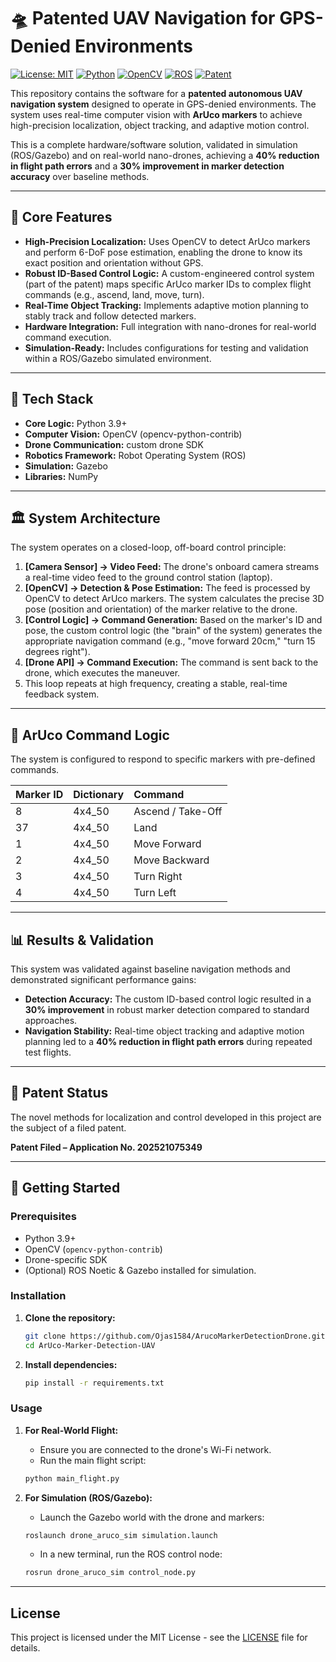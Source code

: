 # 🛸 Patented UAV Navigation for GPS-Denied Environments

[![License: MIT](https://img.shields.io/badge/License-MIT-blue.svg)](https://opensource.org/licenses/MIT)
[![Python](https://img.shields.io/badge/Python-3.9+-blue?logo=python&logoColor=yellow)](https://www.python.org/)
[![OpenCV](https://img.shields.io/badge/OpenCV-4.x-blue?logo=opencv&logoColor=white)](https://opencv.org/)
[![ROS](https://img.shields.io/badge/ROS-Noetic-blue?logo=ros)](https://www.ros.org/)
[![Patent](https://img.shields.io/badge/Patent_Filed-202521075349-brightgreen)](https://ipindia.gov.in/)

This repository contains the software for a **patented autonomous UAV navigation system** designed to operate in GPS-denied environments. The system uses real-time computer vision with **ArUco markers** to achieve high-precision localization, object tracking, and adaptive motion control.

This is a complete hardware/software solution, validated in simulation (ROS/Gazebo) and on real-world nano-drones, achieving a **40% reduction in flight path errors** and a **30% improvement in marker detection accuracy** over baseline methods.

---

## 📌 Core Features

- **High-Precision Localization:** Uses OpenCV to detect ArUco markers and perform 6-DoF pose estimation, enabling the drone to know its exact position and orientation without GPS.
- **Robust ID-Based Control Logic:** A custom-engineered control system (part of the patent) maps specific ArUco marker IDs to complex flight commands (e.g., ascend, land, move, turn).
- **Real-Time Object Tracking:** Implements adaptive motion planning to stably track and follow detected markers.
- **Hardware Integration:** Full integration with nano-drones for real-world command execution.
- **Simulation-Ready:** Includes configurations for testing and validation within a ROS/Gazebo simulated environment.

---

## 🔧 Tech Stack

* **Core Logic:** Python 3.9+
* **Computer Vision:** OpenCV (opencv-python-contrib)
* **Drone Communication:**  custom drone SDK
* **Robotics Framework:** Robot Operating System (ROS)
* **Simulation:** Gazebo
* **Libraries:** NumPy

---

## 🏛️ System Architecture

The system operates on a closed-loop, off-board control principle:

1.  **[Camera Sensor] → Video Feed:** The drone's onboard camera streams a real-time video feed to the ground control station (laptop).
2.  **[OpenCV] → Detection & Pose Estimation:** The feed is processed by OpenCV to detect ArUco markers. The system calculates the precise 3D pose (position and orientation) of the marker relative to the drone.
3.  **[Control Logic] → Command Generation:** Based on the marker's ID and pose, the custom control logic (the "brain" of the system) generates the appropriate navigation command (e.g., "move forward 20cm," "turn 15 degrees right").
4.  **[Drone API] → Command Execution:** The command is sent back to the drone, which executes the maneuver.
5.  This loop repeats at high frequency, creating a stable, real-time feedback system.

---

## 🧩 ArUco Command Logic

The system is configured to respond to specific markers with pre-defined commands.

| Marker ID | Dictionary | Command |
|:----------|:-----------|:--------|
| 8         | 4x4_50     | Ascend / Take-Off |
| 37        | 4x4_50     | Land |
| 1         | 4x4_50     | Move Forward |
| 2         | 4x4_50     | Move Backward |
| 3         | 4x4_50     | Turn Right |
| 4         | 4x4_50     | Turn Left |

---

## 📊 Results & Validation

This system was validated against baseline navigation methods and demonstrated significant performance gains:

* **Detection Accuracy:** The custom ID-based control logic resulted in a **30% improvement** in robust marker detection compared to standard approaches.
* **Navigation Stability:** Real-time object tracking and adaptive motion planning led to a **40% reduction in flight path errors** during repeated test flights.

---

## 📜 Patent Status

The novel methods for localization and control developed in this project are the subject of a filed patent.

**Patent Filed – Application No. 202521075349**

---

## 🚀 Getting Started

### Prerequisites

* Python 3.9+
* OpenCV (`opencv-python-contrib`)
* Drone-specific SDK 
* (Optional) ROS Noetic & Gazebo installed for simulation.

### Installation

1.  **Clone the repository:**
    ```bash
    git clone https://github.com/Ojas1584/ArucoMarkerDetectionDrone.git
    cd ArUco-Marker-Detection-UAV
    ```

2.  **Install dependencies:**
    ```bash
    pip install -r requirements.txt
    ```

### Usage

1.  **For Real-World Flight:**
    * Ensure you are connected to the drone's Wi-Fi network.
    * Run the main flight script:
    ```bash
    python main_flight.py
    ```

2.  **For Simulation (ROS/Gazebo):**
    * Launch the Gazebo world with the drone and markers:
    ```bash
    roslaunch drone_aruco_sim simulation.launch
    ```
    * In a new terminal, run the ROS control node:
    ```bash
    rosrun drone_aruco_sim control_node.py
    ```

---

## License
This project is licensed under the MIT License - see the [LICENSE](LICENSE) file for details.
